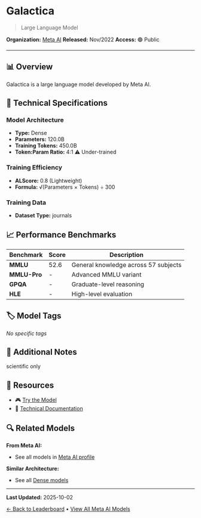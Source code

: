 # Galactica

> Large Language Model

**Organization:** [Meta AI](../../labs/meta-ai.md)
**Released:** Nov/2022
**Access:** 🟢 Public

---

## 📊 Overview

Galactica is a large language model developed by Meta AI.

## 🔧 Technical Specifications

### Model Architecture
- **Type:** Dense
- **Parameters:** 120.0B
- **Training Tokens:** 450.0B
- **Token:Param Ratio:** 4:1 ⚠️ Under-trained

### Training Efficiency
- **ALScore:** 0.8 (Lightweight)
- **Formula:** √(Parameters × Tokens) ÷ 300

### Training Data
- **Dataset Type:** journals

## 📈 Performance Benchmarks

| Benchmark | Score | Description |
|-----------|-------|-------------|
| **MMLU** | 52.6 | General knowledge across 57 subjects |
| **MMLU-Pro** | - | Advanced MMLU variant |
| **GPQA** | - | Graduate-level reasoning |
| **HLE** | - | High-level evaluation |

## 🏷️ Model Tags

_No specific tags_

## 📝 Additional Notes

scientific only

## 🔗 Resources

- 🎮 [Try the Model](https://galactica.org/)
- 📄 [Technical Documentation](https://galactica.org/static/paper.pdf)

## 🔍 Related Models

**From Meta AI:**
- See all models in [Meta AI profile](../../labs/meta-ai.md)

**Similar Architecture:**
- See all [Dense models](../../architectures/dense.md)

---

**Last Updated:** 2025-10-02

[← Back to Leaderboard](../../README.md) • [View All Meta AI Models](../../labs/meta-ai.md)
